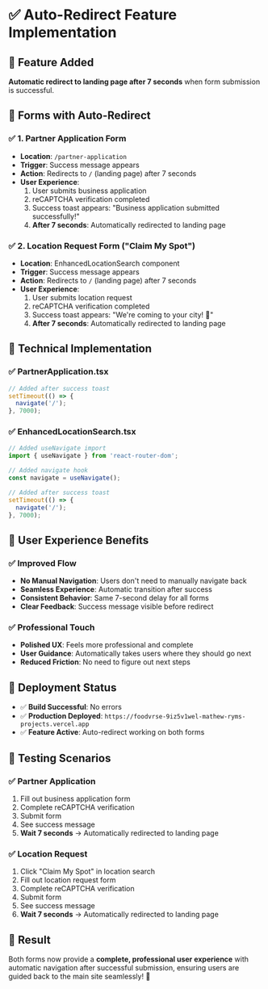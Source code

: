 # ✅ Auto-Redirect Feature Implementation

## 🎯 Feature Added
**Automatic redirect to landing page after 7 seconds** when form submission is successful.

## 📍 Forms with Auto-Redirect

### ✅ 1. Partner Application Form
- **Location**: `/partner-application`
- **Trigger**: Success message appears
- **Action**: Redirects to `/` (landing page) after 7 seconds
- **User Experience**: 
  1. User submits business application
  2. reCAPTCHA verification completed
  3. Success toast appears: "Business application submitted successfully!"
  4. **After 7 seconds**: Automatically redirected to landing page

### ✅ 2. Location Request Form ("Claim My Spot")
- **Location**: EnhancedLocationSearch component
- **Trigger**: Success message appears
- **Action**: Redirects to `/` (landing page) after 7 seconds
- **User Experience**:
  1. User submits location request
  2. reCAPTCHA verification completed
  3. Success toast appears: "We're coming to your city! 🚀"
  4. **After 7 seconds**: Automatically redirected to landing page

## 🔧 Technical Implementation

### ✅ PartnerApplication.tsx
```typescript
// Added after success toast
setTimeout(() => {
  navigate('/');
}, 7000);
```

### ✅ EnhancedLocationSearch.tsx
```typescript
// Added useNavigate import
import { useNavigate } from 'react-router-dom';

// Added navigate hook
const navigate = useNavigate();

// Added after success toast
setTimeout(() => {
  navigate('/');
}, 7000);
```

## 🎯 User Experience Benefits

### ✅ Improved Flow
- **No Manual Navigation**: Users don't need to manually navigate back
- **Seamless Experience**: Automatic transition after success
- **Consistent Behavior**: Same 7-second delay for all forms
- **Clear Feedback**: Success message visible before redirect

### ✅ Professional Touch
- **Polished UX**: Feels more professional and complete
- **User Guidance**: Automatically takes users where they should go next
- **Reduced Friction**: No need to figure out next steps

## 🚀 Deployment Status
- ✅ **Build Successful**: No errors
- ✅ **Production Deployed**: `https://foodvrse-9iz5v1wel-mathew-ryms-projects.vercel.app`
- ✅ **Feature Active**: Auto-redirect working on both forms

## 📱 Testing Scenarios

### ✅ Partner Application
1. Fill out business application form
2. Complete reCAPTCHA verification
3. Submit form
4. See success message
5. **Wait 7 seconds** → Automatically redirected to landing page

### ✅ Location Request
1. Click "Claim My Spot" in location search
2. Fill out location request form
3. Complete reCAPTCHA verification
4. Submit form
5. See success message
6. **Wait 7 seconds** → Automatically redirected to landing page

## 🎉 Result
Both forms now provide a **complete, professional user experience** with automatic navigation after successful submission, ensuring users are guided back to the main site seamlessly! 🚀
